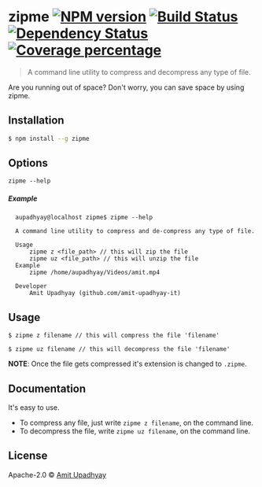 # zipme [![NPM version][npm-image]][npm-url] [![Build Status][travis-image]][travis-url] [![Dependency Status][daviddm-image]][daviddm-url] [![Coverage percentage][coveralls-image]][coveralls-url]
> A command line utility to compress and decompress any type of file.

Are you running out of space? Don't worry, you can save space by using zipme.

## Installation

```sh
$ npm install --g zipme
```

## Options
`zipme --help`

##### Example
      aupadhyay@localhost zipme$ zipme --help

      A command line utility to compress and de-compress any type of file.

      Usage
          zipme z <file_path> // this will zip the file
          zipme uz <file_path> // this will unzip the file
      Example
          zipme /home/aupadhyay/Videos/amit.mp4

      Developer
          Amit Upadhyay (github.com/amit-upadhyay-it)



## Usage

```
$ zipme z filename // this will compress the file 'filename'

$ zipme uz filename // this will decompress the file 'filename'

```
**NOTE**: Once the file gets compressed it's extension is changed to `.zipme`.

## Documentation

It's easy to use.

- To compress any file, just write `zipme z filename`, on the command line.
- To decompress the file, write `zipme uz filename`, on the command line.

## License

Apache-2.0 © [Amit Upadhyay](https://github.com/amit-upadhyay-IT)


[npm-image]: https://badge.fury.io/js/zipme.svg
[npm-url]: https://npmjs.org/package/zipme
[travis-image]: https://travis-ci.org/amit-upadhyay-it/zipme.svg?branch=master
[travis-url]: https://travis-ci.org/amit-upadhyay-it/zipme
[daviddm-image]: https://david-dm.org/amit-upadhyay-it/zipme.svg?theme=shields.io
[daviddm-url]: https://david-dm.org/amit-upadhyay-it/zipme
[coveralls-image]: https://coveralls.io/repos/amit-upadhyay-it/zipme/badge.svg
[coveralls-url]: https://coveralls.io/r/amit-upadhyay-it/zipme
